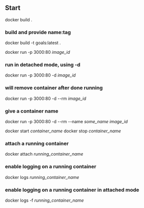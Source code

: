 ## Start 

docker build .

### build and provide name:tag 
docker build -t goals:latest .

docker run -p 3000:80 <i>image_id</i>

### run in detached mode, using -d
docker run -p 3000:80 -d <i>image_id</i>

### will remove container after done running 
docker run -p 3000:80 -d --rm <i>image_id</i>

### give a container name 
docker run -p 3000:80 -d --rm --name <i>some_name</i> <i>image_id</i>

docker start <i>container_name</i>
docker stop <i>container_name</i>

### attach a running container 
docker attach <i>running_container_name</i>

### enable logging on a running container 
docker logs <i>running_container_name</i>

### enable logging on a running container in attached mode
docker logs -f <i>running_container_name</i>

